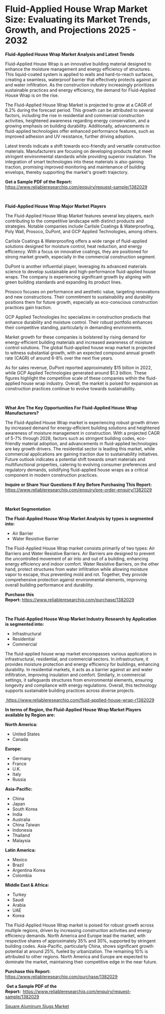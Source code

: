 <p><h1>Fluid-Applied House Wrap Market Size: Evaluating its Market Trends, Growth, and Projections 2025 - 2032</h1></p><p><strong>Fluid-Applied House Wrap Market Analysis and Latest Trends</strong></p>
<p><p>Fluid-Applied House Wrap is an innovative building material designed to enhance the moisture management and energy efficiency of structures. This liquid-coated system is applied to walls and hard-to-reach surfaces, creating a seamless, waterproof barrier that effectively protects against air and water infiltration. As the construction industry increasingly prioritizes sustainable practices and energy efficiency, the demand for Fluid-Applied House Wrap is on the rise.</p><p>The Fluid-Applied House Wrap Market is projected to grow at a CAGR of 6.2% during the forecast period. This growth can be attributed to several factors, including the rise in residential and commercial construction activities, heightened awareness regarding energy conservation, and a growing emphasis on building durability. Additionally, advancements in fluid-applied technologies offer enhanced performance features, such as improved adhesion and UV resistance, further driving adoption.</p><p>Latest trends indicate a shift towards eco-friendly and versatile construction materials. Manufacturers are focusing on developing products that meet stringent environmental standards while providing superior insulation. The integration of smart technologies into these materials is also gaining traction, promising improved monitoring and maintenance of building envelops, thereby supporting the market's growth trajectory.</p></p>
<p><strong>Get a Sample PDF of the Report:&nbsp;</strong> <a href="https://www.reliableresearchiq.com/enquiry/request-sample/1382029?utm_campaign=3099&utm_medium=2&utm_source=Github&utm_content=ia&utm_term=02042025&utm_id=fluid-applied-house-wrap">https://www.reliableresearchiq.com/enquiry/request-sample/1382029</a></p>
<p>&nbsp;</p>
<p><strong>Fluid-Applied House Wrap Major Market Players</strong></p>
<p><p>The Fluid-Applied House Wrap Market features several key players, each contributing to the competitive landscape with distinct products and strategies. Notable companies include Carlisle Coatings & Waterproofing, Poly Wall, Prosoco, DuPont, and GCP Applied Technologies, among others.</p><p>Carlisle Coatings & Waterproofing offers a wide range of fluid-applied solutions designed for moisture control, heat reduction, and energy efficiency. With a focus on innovative coatings, they are positioned for strong market growth, especially in the commercial construction segment.</p><p>DuPont is another influential player, leveraging its advanced materials science to develop sustainable and high-performance fluid-applied house wraps. The company is experiencing significant growth by aligning with green building standards and expanding its product lines.</p><p>Prosoco focuses on performance and aesthetic value, targeting renovations and new constructions. Their commitment to sustainability and durability positions them for future growth, especially as eco-conscious construction practices gain traction.</p><p>GCP Applied Technologies Inc specializes in construction products that enhance durability and moisture control. Their robust portfolio enhances their competitive standing, particularly in demanding environments.</p><p>Market growth for these companies is bolstered by rising demand for energy-efficient building materials and increased awareness of moisture control solutions. The global fluid-applied house wrap market is projected to witness substantial growth, with an expected compound annual growth rate (CAGR) of around 6-8% over the next five years.</p><p>As for sales revenue, DuPont reported approximately $15 billion in 2022, while GCP Applied Technologies generated around $1.3 billion. These figures highlight the competitive scale of these companies within the fluid-applied house wrap industry. Overall, the market is poised for expansion as construction practices continue to evolve towards sustainability.</p></p>
<p>&nbsp;</p>
<p><strong>What Are The Key Opportunities For Fluid-Applied House Wrap Manufacturers?</strong></p>
<p><p>The Fluid-Applied House Wrap market is experiencing robust growth driven by increased demand for energy-efficient building solutions and heightened awareness of moisture management in construction. With a projected CAGR of 5-7% through 2028, factors such as stringent building codes, eco-friendly material adoption, and advancements in fluid-applied technologies are key growth drivers. The residential sector is leading this market, while commercial applications are gaining traction due to sustainability initiatives. Future outlook indicates a potential shift towards smart materials and multifunctional properties, catering to evolving consumer preferences and regulatory demands, solidifying fluid-applied house wraps as a critical component in modern construction practices.</p></p>
<p><strong>Inquire or Share Your Questions If Any Before Purchasing This Report:</strong> <a href="https://www.reliableresearchiq.com/enquiry/pre-order-enquiry/1382029?utm_campaign=3099&utm_medium=2&utm_source=Github&utm_content=ia&utm_term=02042025&utm_id=fluid-applied-house-wrap">https://www.reliableresearchiq.com/enquiry/pre-order-enquiry/1382029</a></p>
<p>&nbsp;</p>
<p><strong>Market Segmentation</strong></p>
<p><strong>The Fluid-Applied House Wrap Market Analysis by types is segmented into:</strong></p>
<p><ul><li>Air Barrier</li><li>Water Resistive Barrier</li></ul></p>
<p><p>The Fluid-Applied House Wrap market consists primarily of two types: Air Barriers and Water Resistive Barriers. Air Barriers are designed to prevent the uncontrolled movement of air into and out of a building, enhancing energy efficiency and indoor comfort. Water Resistive Barriers, on the other hand, protect structures from water infiltration while allowing moisture vapor to escape, thus preventing mold and rot. Together, they provide comprehensive protection against environmental elements, improving overall building performance and durability.</p></p>
<p><strong>Purchase this Report:&nbsp;</strong><a href="https://www.reliableresearchiq.com/purchase/1382029?utm_campaign=3099&utm_medium=2&utm_source=Github&utm_content=ia&utm_term=02042025&utm_id=fluid-applied-house-wrap">https://www.reliableresearchiq.com/purchase/1382029</a></p>
<p>&nbsp;</p>
<p><strong>The Fluid-Applied House Wrap Market Industry Research by Application is segmented into:</strong></p>
<p><ul><li>Infrastructural</li><li>Residential</li><li>Commercial</li></ul></p>
<p><p>The fluid-applied house wrap market encompasses various applications in infrastructural, residential, and commercial sectors. In infrastructure, it provides moisture protection and energy efficiency for buildings, enhancing durability. In residential markets, it acts as a barrier against air and water infiltration, improving insulation and comfort. Similarly, in commercial settings, it safeguards structures from environmental elements, ensuring longevity and compliance with energy regulations. Overall, this technology supports sustainable building practices across diverse projects.</p></p>
<p><a href="https://www.reliableresearchiq.com/fluid-applied-house-wrap-r1382029?utm_campaign=3099&utm_medium=2&utm_source=Github&utm_content=ia&utm_term=02042025&utm_id=fluid-applied-house-wrap">&nbsp;https://www.reliableresearchiq.com/fluid-applied-house-wrap-r1382029</a></p>
<p><strong>In terms of Region, the Fluid-Applied House Wrap Market Players available by Region are:</strong></p>
<p>
    <p> <strong> North America: </strong>
        <ul>
            <li>United States</li>
            <li>Canada</li>
        </ul>
        </p> 
    <p> <strong> Europe: </strong>
        <ul>
            <li>Germany</li>
            <li>France</li>
            <li>U.K.</li>
            <li>Italy</li>
            <li>Russia</li>
        </ul>
        </p> 
    <p> <strong> Asia-Pacific: </strong>
        <ul>
            <li>China</li>
            <li>Japan</li>
            <li>South Korea</li>
            <li>India</li>
            <li>Australia</li>
            <li>China Taiwan</li>
            <li>Indonesia</li>
            <li>Thailand</li>
            <li>Malaysia</li>
        </ul>
        </p> 
    <p> <strong> Latin America: </strong>
        <ul>
            <li>Mexico</li>
            <li>Brazil</li>
            <li>Argentina Korea</li>
            <li>Colombia</li>
        </ul>
        </p> 
    <p> <strong> Middle East & Africa: </strong>
        <ul>
            <li>Turkey</li>
            <li>Saudi</li>
            <li>Arabia</li>
            <li>UAE</li>
            <li>Korea</li>
        </ul>
    </p>
    </p>
<p><p>The Fluid-Applied House Wrap market is poised for robust growth across multiple regions, driven by increasing construction activities and energy efficiency demands. North America and Europe lead the market, with respective shares of approximately 35% and 30%, supported by stringent building codes. Asia-Pacific, particularly China, shows significant growth potential at around 25%, fueled by urbanization. The remaining 10% is attributed to other regions. North America and Europe are expected to dominate the market, maintaining their competitive edge in the near future.</p></p>
<p><strong>Purchase this Report: </strong><a href="https://www.reliableresearchiq.com/purchase/1382029?utm_campaign=3099&utm_medium=2&utm_source=Github&utm_content=ia&utm_term=02042025&utm_id=fluid-applied-house-wrap">https://www.reliableresearchiq.com/purchase/1382029</a></p>
<p>&nbsp;<strong>Get a Sample PDF of the Report:&nbsp;&nbsp;</strong><a href="https://www.reliableresearchiq.com/enquiry/request-sample/1382029?utm_campaign=3099&utm_medium=2&utm_source=Github&utm_content=ia&utm_term=02042025&utm_id=fluid-applied-house-wrap">https://www.reliableresearchiq.com/enquiry/request-sample/1382029</a></p>
<p><strong></strong></p>
<p><p><a href="https://github.com/saeiddaemo/Market-Research-Report-List-1/blob/main/square-aluminum-slugs-market.md?utm_campaign=3099&utm_medium=2&utm_source=Github&utm_content=ia&utm_term=02042025&utm_id=fluid-applied-house-wrap">Square Aluminum Slugs Market</a></p></p>